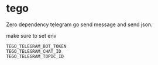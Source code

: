 # tego

Zero dependency telegram go send message and send json.

make sure to set env
```
TEGO_TELEGRAM_BOT_TOKEN
TEGO_TELEGRAM_CHAT_ID
TEGO_TELEGRAM_TOPIC_ID
```
